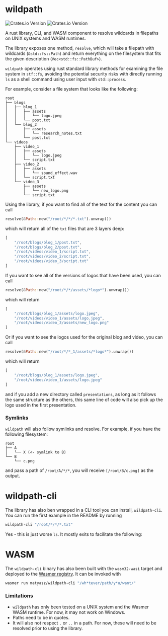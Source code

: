 # wildpath
![Crates.io Version](https://img.shields.io/crates/v/wildpath?logo=rust&label=wildpath)
![Crates.io Version](https://img.shields.io/crates/v/wildpath-cli?logo=rust&label=wildpath-ci)

A rust library, CLI, and WASM component to resolve wildcards in filepaths on UNIX systems and WASM runtimes.

The library exposes one method, `resolve`, which will take a filepath with wildcards (`&std::fs::Path`) and return everything on the filesystem that fits the given description (`Vec<std::fs::PathBuf>`).

`wildpath` operates using rust standard library methods for examining the file system in `stf::fs`, avoiding the potential security risks with directly running `ls` as a shell command using user input with `std::process`.

For example, consider a file system that looks like the following:
```
root
├── blogs
│   ├── blog_1
│   │   ├── assets
│   │   │   └── logo.jpeg
│   │   └── post.txt
│   └── blog_2
│       ├── assets
│       │   └── research_notes.txt
│       └── post.txt
└── videos
    ├── video_1
    │   ├── assets
    │   │   └── logo.jpeg
    │   └── script.txt
    ├── video_2
    │   ├── assets
    │   │   └── sound_effect.wav
    │   └── script.txt
    └── video_3
        ├── assets
        │   └── new_logo.png
        └── script.txt
```
Using the library, if you want to find all of the text for the content you can call

```rust
resolve(&Path::new("/root/*/*/*.txt").unwrap())
```
which will return all of the `txt` files that are 3 layers deep:

```rust
[
    "/root/blogs/blog_1/post.txt",
    "/root/blogs/blog_2/post.txt",
    "/root/videos/video_1/script.txt",
    "/root/videos/video_2/script.txt",
    "/root/videos/video_3/script.txt"
]
```

If you want to see all of the versions of logos that have been used, you can call
```rust
resolve(&Path::new("/root/*/*/assets/*logo*").unwrap())
```

which will return 
```rust
[
    "/root/blogs/blog_1/assets/logo.jpeg",
    "/root/videos/video_1/assets/logo.jpeg",
    "/root/videos/video_3/assets/new_logo.png"
]
```

Or if you want to see the logos used for the original blog and video, you can call
```rust
resolve(&Path::new("/root/*/*_1/assets/*logo*").unwrap())
```

which will return

```rust
[
    "/root/blogs/blog_1/assets/logo.jpeg",
    "/root/videos/video_1/assets/logo.jpeg"
]
```

and if you add a new directory called `presentations`, as long as it follows the same structure as the others, this same line of code will also pick up the logo used in the first presentation.

### Symlinks
`wildpath` will also follow symlinks and resolve. For example, if you have the following filesystem:

```
root
├── A
│   └── X (<- symlink to B)
└── B
    └── c.png
```
and pass a path of `/root/A/*/*`, you will receive `[/root/B/c.png]` as the output.

# wildpath-cli
The library has also ben wrapped in a CLI tool you can install, `wildpath-cli`. You can run the first example in the README by running

```sh
wildpath-cli "/root/*/*/*.txt"
```

Yes - this is just worse `ls`. It mostly exits to facilitate the following:

# WASM
The `wildpath-cli` binary has also been built with the `wasm32-wasi` target and deployed to the [Wasmer registry](https://wasmer.io/matyasz/wildpath-cli). It can be invoked with 

```sh
wasmer run matyasz/wildpath-cli "/wh*tever/path/y*u/want/"
```


### Limitations
- `wildpath` has only been tested on a UNIX system and the Wasmer WASM runtime. For now, it may not work on Windows.
- Paths need to be in quotes.
- It will also not respect `.` or `..` in a path. For now, these will need to be resolved prior to using the library.